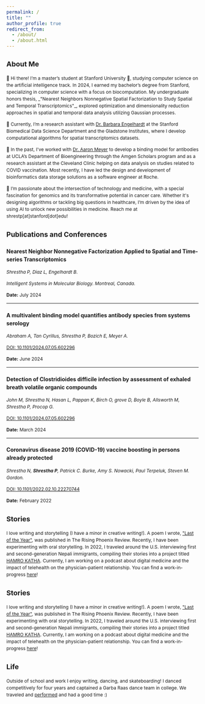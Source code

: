 ```yaml
---
permalink: /
title: ""
author_profile: true
redirect_from: 
  - /about/
  - /about.html
---
```

<div style="font-size: 12px; line-height: 1.5;">

<div>
  <h2>About Me</h2>
  <p>
  👋 Hi there! I’m a master’s student at Stanford University 🌲, studying computer science on the artificial intelligence track. In 2024, I earned my bachelor’s degree from Stanford, specializing in computer science with a focus on biocomputation. My undergraduate honors thesis, _"Nearest Neighbors Nonnegative Spatial Factorization to Study Spatial and Temporal Transcriptomics"_, explored optimization and dimensionality reduction approaches in spatial and temporal data analysis utilizing Gaussian processes. </b>

  🧬 Currently, I’m a research assistant with <a href="https://profiles.stanford.edu/barbara-engelhardt">Dr. Barbara Engelhardt</a> at the Stanford Biomedical Data Science Department and the Gladstone Institutes, where I develop computational algorithms for spatial transcriptomics datasets. </b>

  🦠 In the past, I've worked with <a href="https://samueli.ucla.edu/people/aaron-meyer/">Dr. Aaron Meyer</a> to develop a binding model for antibodies at UCLA’s Department of Bioengineering through the Amgen Scholars program and as a research assistant at the Cleveland Clinic helping on data analysis on studies related to COVID vaccination. Most recently, I have led the design and development of bioinformatics data storage solutions as a software engineer at Roche. </b>

  🌟 I’m passionate about the intersection of technology and medicine, with a special fascination for genomics and its transformative potential in cancer care. Whether it's designing algorithms or tackling big questions in healthcare, I’m driven by the idea of using AI to unlock new possibilities in medicine. Reach me at shrestp[at]stanford[dot]edu! </b>
  </p>
</div>

<div>
  <h2>Publications and Conferences</h2>

  <div>
    <h3><strong>Nearest Neighbor Nonnegative Factorization Applied to Spatial and Time-series Transcriptomics</strong></h3>
    <p><em>Shrestha P, Diaz L, Engelhardt B.</em></p>
    <p><em>Intelligent Systems in Molecular Biology. Montreal, Canada.</em></p>
    <p><strong>Date:</strong> July 2024</p>
  </div>

  <hr>

  <div>
    <h3><strong>A multivalent binding model quantifies antibody species from systems serology</strong></h3>
    <p><em>Abraham A, Tan Cyrillus, Shrestha P, Bozich E, Meyer A.</em></p>
    <p>
      <a href="https://doi.org/10.1101/2024.07.05.602296" target="_blank">DOI: 10.1101/2024.07.05.602296</a>
    </p>
    <p><strong>Date:</strong> June 2024</p>
  </div>

  <hr>

  <div>
    <h3><strong>Detection of Clostridioides difficile infection by assessment of exhaled breath volatile organic compounds</strong></h3>
    <p><em>John M, Shrestha N, Hasan L, Pappan K, Birch O, grove D, Boyle B, Allsworth M, Shrestha P, Procop G.</em></p>
    <p>
      <a href="https://doi.org/10.1101/2024.07.05.602296" target="_blank">DOI: 10.1101/2024.07.05.602296</a>
    </p>
    <p><strong>Date:</strong> March 2024</p>
  </div>

  <hr>

  <div>
    <h3><strong>Coronavirus disease 2019 (COVID-19) vaccine boosting in persons already protected</strong></h3>
    <p><em>Shrestha N, <strong>Shrestha P</strong>, Patrick C. Burke, Amy S. Nowacki, Paul Terpeluk, Steven M. Gordon.</em></p>
    <p>
      <a href="https://doi.org/10.1101/2022.02.10.22270744" target="_blank">DOI: 10.1101/2022.02.10.22270744</a>
    </p>
    <p><strong>Date:</strong> February 2022</p>
  </div>
</div>

<div>
  <h2>Stories</h2>
  <p>
    I love writing and storytelling (I have a minor in creative writing!). A poem I wrote, <a href="https://therisingphoenixreview.com/2023/01/09/last-of-the-year-by-priyanka-shrestha/">"Last of the Year"</a>, was published in The Rising Phoenix Review. Recently, I have been experimenting with oral storytelling. In 2022, I traveled around the U.S. interviewing first and second-generation Nepali immigrants, compiling their stories into a project titled <a href="https://www.hamrokathacollection.com/">HAMRO KATHA</a>. Currently, I am working on a podcast about digital medicine and the impact of telehealth on the physician-patient relationship. You can find a work-in-progress <a href="https://www.podbean.com/media/share/pb-vgtbc-17736d9?action=openEpisode&episodeId=pb24590041&episodeIdTag=vgtbc&podcastId=pbblog19813022&podcastIdTag=2b9hh&utm_campaign=admin_episode&utm_medium=dlink&utm_source=episode_share">here</a>!
  </p>
</div>

<div>
  <h2>Stories</h2>
  <p>
    I love writing and storytelling (I have a minor in creative writing!). A poem I wrote, <a href="https://therisingphoenixreview.com/2023/01/09/last-of-the-year-by-priyanka-shrestha/">"Last of the Year"</a>, was published in The Rising Phoenix Review. Recently, I have been experimenting with oral storytelling. In 2022, I traveled around the U.S. interviewing first and second-generation Nepali immigrants, compiling their stories into a project titled <a href="https://www.hamrokathacollection.com/">HAMRO KATHA</a>. Currently, I am working on a podcast about digital medicine and the impact of telehealth on the physician-patient relationship. You can find a work-in-progress <a href="https://www.podbean.com/media/share/pb-vgtbc-17736d9?action=openEpisode&episodeId=pb24590041&episodeIdTag=vgtbc&podcastId=pbblog19813022&podcastIdTag=2b9hh&utm_campaign=admin_episode&utm_medium=dlink&utm_source=episode_share">here</a>!
  </p>
</div>

<div>
  <h2>Life</h2>
  <p>
    Outside of school and work I enjoy writing, dancing, and skateboarding! I danced competitively for four years and captained a <a herf="https://basmatiraas.wixsite.com/stanford">Garba Raas dance team</a> in college. We traveled and <a href="https://www.youtube.com/watch?v=O0qfBkuKii4">performed</a> and had a good time :)
  </p>
</div>

</div>